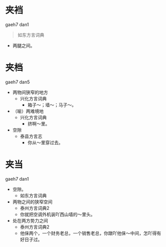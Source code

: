 # 夹裆
gaeh7 dan1
> 如东方言词典
- 两腿之间。

# 夹档
gaeh7 dan5
+ 两物间狭窄的地方
  * 兴化方言词典
    - 箱子～；墙～；马子～。
+ （喻）两难境地
  * 兴化方言词典
    - 挤啊～里。
+ 空隙
  * 泰县方言志
    - 你从～里穿过去。

# 夹当
gaeh7 dan1
+ 空隙。
  * 如东方言词典
+ 两物之间的狭窄空间
  * 泰州方言词典2
  - 你就把空调外机装吖西山墙的～里头。
+ 处在两方势力之间
  * 泰州方言词典2
  - 他俫两个，一个财务老总，一个销售老总，你蹾吖他俫～中间，怎吖得有好日子过。
